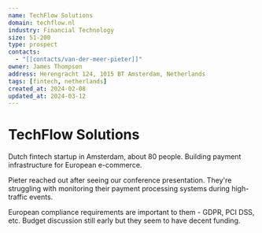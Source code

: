 ```yaml
---
name: TechFlow Solutions
domain: techflow.nl
industry: Financial Technology
size: 51-200
type: prospect
contacts:
  - "[[contacts/van-der-meer-pieter]]"
owner: James Thompson
address: Herengracht 124, 1015 BT Amsterdam, Netherlands
tags: [fintech, netherlands]
created_at: 2024-02-08
updated_at: 2024-03-12
---
```


# TechFlow Solutions

Dutch fintech startup in Amsterdam, about 80 people. Building payment infrastructure for European e-commerce.

Pieter reached out after seeing our conference presentation. They're struggling with monitoring their payment processing systems during high-traffic events.

European compliance requirements are important to them - GDPR, PCI DSS, etc. Budget discussion still early but they seem to have decent funding.